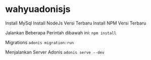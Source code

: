 # wahyuadonisjs

Install MySql
Install NodeJs Versi Terbaru
Install NPM Versi Terbaru

Jalankan Beberapa Perintah dibawah ini:
`npm install`

Migrations
`adonis migration:run`

Menjalankan Server Adonis
`adonis serve --dev`